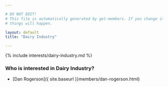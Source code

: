 ```yaml
---

# DO NOT EDIT!
# This file is automatically generated by get-members. If you change it, bad
# things will happen.

layout: default
title: "Dairy Industry"

---
```


{% include interests/dairy-industry.md %}

### Who is interested in Dairy Industry?


* [Dan Rogerson]({ site.baseurl }}members/dan-rogerson.html)
